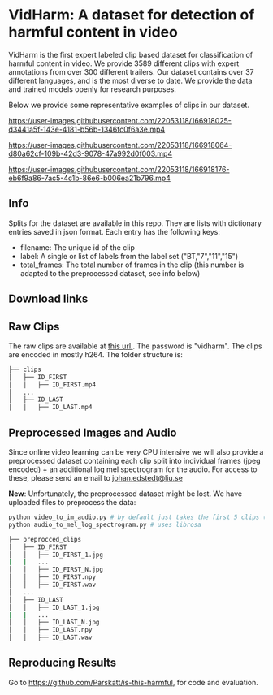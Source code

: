 # VidHarm: A dataset for detection of harmful content in video

VidHarm is the first expert labeled clip based dataset for classification of harmful content in video.
We provide 3589 different clips with expert annotations from over 300 different trailers. 
Our dataset contains over 37 different languages, and is the most diverse to date.
We provide the data and trained models openly for research purposes.

Below we provide some representative examples of clips in our dataset.

https://user-images.githubusercontent.com/22053118/166918025-d3441a5f-143e-4181-b56b-1346fc0f6a3e.mp4

https://user-images.githubusercontent.com/22053118/166918064-d80a62cf-109b-42d3-9078-47a992d0f003.mp4

https://user-images.githubusercontent.com/22053118/166918176-eb6f9a86-7ac5-4c1b-86e6-b006ea21b796.mp4



## Info

Splits for the dataset are available in this repo. They are lists with dictionary entries saved in json format.
Each entry has the following keys:

* filename: The unique id of the clip
* label: A single or list of labels from the label set ("BT,"7","11","15")
* total_frames: The total number of frames in the clip (this number is adapted to the preprocessed dataset, see info below)
  
## Download links

## Raw Clips
The raw clips are available at <a href="https://liuonline-my.sharepoint.com/:u:/g/personal/johed13_liu_se/EbW2j_Dm5btBqa3XRucfuXYBebj4upFJAiPeJsQqkUcAvg?e=RyNv1r">this url.</a>.
The password is "vidharm". 
The clips are encoded in mostly h264. The folder structure is:

```bash
├── clips
│   ├── ID_FIRST
│   │   ├── ID_FIRST.mp4
│   ...
│   ├── ID_LAST
│   │   ├── ID_LAST.mp4
```

## Preprocessed Images and Audio
Since online video learning can be very CPU intensive we will also provide a preprocessed dataset containing each clip split into individual frames (jpeg encoded) + an additional log mel spectrogram for the audio.
For access to these, please send an email to <a href="mailto:johan.edstedt@liu.se">johan.edstedt@liu.se</a>

**New**: Unfortunately, the preprocessed dataset might be lost. We have uploaded files to preprocess the data:

```bash
python video_to_im_audio.py # by default just takes the first 5 clips (this can take a lot of space if used for all, so make sure you have space)
python audio_to_mel_log_spectrogram.py # uses librosa
```

```bash
├── preprocced_clips
│   ├── ID_FIRST
│   │   ├── ID_FIRST_1.jpg
|   |   ...
│   │   ├── ID_FIRST_N.jpg
│   │   ├── ID_FIRST.npy
│   │   ├── ID_FIRST.wav
│   ...
│   ├── ID_LAST
│   │   ├── ID_LAST_1.jpg
|   |   ...
│   │   ├── ID_LAST_N.jpg
│   │   ├── ID_LAST.npy
│   │   ├── ID_LAST.wav
```

## Reproducing Results

Go to https://github.com/Parskatt/is-this-harmful, for code and evaluation.
